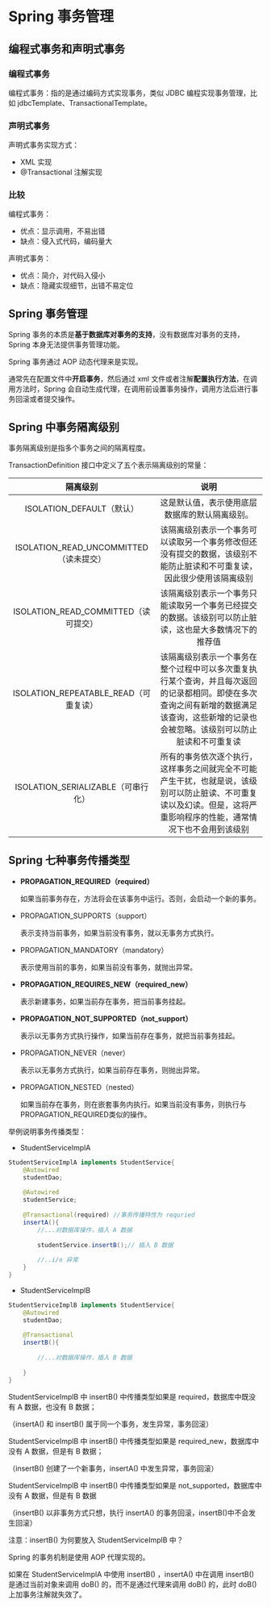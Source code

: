 # Spring 事务管理

## 编程式事务和声明式事务

### 编程式事务

编程式事务：指的是通过编码方式实现事务，类似 JDBC 编程实现事务管理，比如 jdbcTemplate、TransactionalTemplate。

### 声明式事务

声明式事务实现方式：

- XML 实现
- @Transactional 注解实现

### 比较

编程式事务：

- 优点：显示调用，不易出错
- 缺点：侵入式代码，编码量大

声明式事务：

- 优点：简介，对代码入侵小
- 缺点：隐藏实现细节，出错不易定位

## Spring 事务管理

Spring 事务的本质是**基于数据库对事务的支持**，没有数据库对事务的支持，Spring 本身无法提供事务管理功能。

Spring 事务通过 AOP 动态代理来是实现。

通常先在配置文件中**开启事务**，然后通过 xml 文件或者注解**配置执行方法**，在调用方法时，Spring 会自动生成代理，在调用前设置事务操作，调用方法后进行事务回滚或者提交操作。

## Spring 中事务隔离级别

事务隔离级别是指多个事务之间的隔离程度。

TransactionDefinition 接口中定义了五个表示隔离级别的常量：

|                隔离级别                |                             说明                             |
| :------------------------------------: | :----------------------------------------------------------: |
|       ISOLATION_DEFAULT（默认）        |        这是默认值，表示使用底层数据库的默认隔离级别。        |
| ISOLATION_READ_UNCOMMITTED（读未提交） | 该隔离级别表示一个事务可以读取另一个事务修改但还没有提交的数据，该级别不能防止脏读和不可重复读，因此很少使用该隔离级别 |
|  ISOLATION_READ_COMMITTED（读可提交）  | 该隔离级别表示一个事务只能读取另一个事务已经提交的数据。该级别可以防止脏读，这也是大多数情况下的推荐值 |
| ISOLATION_REPEATABLE_READ（可重复读）  | 该隔离级别表示一个事务在整个过程中可以多次重复执行某个查询，并且每次返回的记录都相同。即使在多次查询之间有新增的数据满足该查询，这些新增的记录也会被忽略。该级别可以防止脏读和不可重复读 |
|   ISOLATION_SERIALIZABLE（可串行化）   | 所有的事务依次逐个执行，这样事务之间就完全不可能产生干扰，也就是说，该级别可以防止脏读、不可重复读以及幻读。但是，这将严重影响程序的性能，通常情况下也不会用到该级别 |



## Spring 七种事务传播类型

- **PROPAGATION_REQUIRED（required）**

  如果当前事务存在，方法将会在该事务中运行。否则，会启动一个新的事务。

- PROPAGATION_SUPPORTS（support）

    表示支持当前事务，如果当前没有事务，就以无事务方式执行。

- PROPAGATION_MANDATORY（mandatory）

  表示使用当前的事务，如果当前没有事务，就抛出异常。

- **PROPAGATION_REQUIRES_NEW（required_new）**

  表示新建事务，如果当前存在事务，把当前事务挂起。

- **PROPAGATION_NOT_SUPPORTED（not_support）**

  表示以无事务方式执行操作，如果当前存在事务，就把当前事务挂起。

- PROPAGATION_NEVER（never）

  表示以无事务方式执行，如果当前存在事务，则抛出异常。

- PROPAGATION_NESTED（nested）

  如果当前存在事务，则在嵌套事务内执行。如果当前没有事务，则执行与PROPAGATION_REQUIRED类似的操作。

举例说明事务传播类型：

- StudentServiceImplA

```java
StudentServiceImplA implements StudentService{
    @Autowired
    studentDao;
    
    @Autowired
    studentService;
    
    @Transactional(required) //事务传播特性为 requried
    insertA(){
        //...对数据库操作，插入 A 数据
        
        studentService.insertB();// 插入 B 数据
        
        //..i/o 异常
    }
}
```

- StudentServiceImplB

```java
StudentServiceImplB implements StudentService{
    @Autowired
    studentDao;
    
    @Transactional
    insertB(){
        
        //...对数据库操作，插入 B 数据
    
    }
}
```

StudentServiceImplB 中 insertB() 中传播类型如果是 required，数据库中既没有 A 数据，也没有 B 数据；

（insertA() 和 insertB() 属于同一个事务，发生异常，事务回滚）

StudentServiceImplB 中 insertB() 中传播类型如果是 required_new，数据库中没有 A 数据，但是有 B 数据；

（insertB() 创建了一个新事务，insertA() 中发生异常，事务回滚）

StudentServiceImplB 中 insertB() 中传播类型如果是 not_supported，数据库中没有 A 数据，但是有 B 数据

（insertB() 以非事务方式只想，执行 insertA() 的事务回滚，insertB()中不会发生回滚）



注意：insertB() 为何要放入 StudentServiceImplB 中？

Spring 的事务机制是使用 AOP  代理实现的。

如果在 StudentServiceImplA 中使用 insertB() ，insertA() 中在调用 insertB() 是通过当前对象来调用 doB() 的，而不是通过代理来调用 doB() 的，此时 doB() 上加事务注解就失效了。